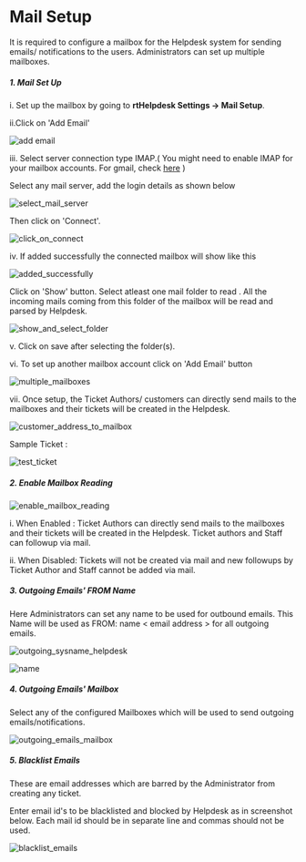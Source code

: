 # Mail Setup

It is required to configure a mailbox for the Helpdesk system for sending emails/ notifications to the users. Administrators can set up multiple mailboxes.

##### 1. Mail Set Up

i. Set up the mailbox by going to **rtHelpdesk Settings -> Mail Setup**.


ii.Click on 'Add Email'

![add email](https://cloud.githubusercontent.com/assets/8191145/6484041/1db83af8-c29e-11e4-92c0-c2370731de49.png)


iii. Select server connection type IMAP.( You might need to enable IMAP for your mailbox accounts.  For gmail, check
[here](https://support.google.com/mail/troubleshooter/1668960?authuser=6&hl=en&authuser=6&rd=2) )

Select any mail server, add the login details as shown below

![select_mail_server](https://cloud.githubusercontent.com/assets/8191145/6484590/5f490a42-c2a3-11e4-90ae-05c045573c23.png)


Then click on 'Connect'.

![click_on_connect](https://cloud.githubusercontent.com/assets/8191145/6502484/d8f12dec-c349-11e4-9710-a34bf4642502.png)

iv. If added successfully the connected mailbox  will show like this

![added_successfully](https://cloud.githubusercontent.com/assets/8191145/6484791/e5f53736-c2a4-11e4-87aa-751a0065c885.png)

Click on 'Show' button. Select atleast one mail folder to read . All the incoming mails coming from this folder of the mailbox will be read and parsed by Helpdesk.

![show_and_select_folder](https://cloud.githubusercontent.com/assets/8191145/6485463/ed24cc9c-c2a9-11e4-847b-644bde6fe0c3.png)

v. Click on save after selecting the folder(s).

vi. To set up another mailbox account click on 'Add Email' button

![multiple_mailboxes](https://cloud.githubusercontent.com/assets/8191145/6485751/e26f34a2-c2ab-11e4-8e12-4367e252d94b.png)


vii. Once setup, the Ticket Authors/ customers can directly send mails to the mailboxes and their tickets will be created in the Helpdesk.

![customer_address_to_mailbox](https://cloud.githubusercontent.com/assets/8191145/6486330/301e0198-c2b0-11e4-9c27-156782b18ccb.png)

Sample Ticket :

![test_ticket](https://cloud.githubusercontent.com/assets/8191145/6486488/65f90bfe-c2b1-11e4-910f-154bd53cbae1.png)


##### 2. Enable Mailbox Reading

![enable_mailbox_reading](https://cloud.githubusercontent.com/assets/8191145/6487363/bee796b8-c2b6-11e4-8b84-0f761513cb48.png)

i. When Enabled : Ticket Authors can directly send mails to the mailboxes and their tickets will be created in the Helpdesk. Ticket authors and Staff can followup via mail.

ii. When Disabled: Tickets will not be created via mail and new followups by Ticket Author and Staff cannot be added via mail.


##### 3. Outgoing Emails' FROM Name

Here Administrators can set any name to be used for outbound emails. This Name will be used as FROM: name < email address > for all outgoing emails.

![outgoing_sysname_helpdesk](https://cloud.githubusercontent.com/assets/8191145/6501154/efa7c12c-c33a-11e4-8b76-936fc21bd2a2.png)



![name](https://cloud.githubusercontent.com/assets/8191145/6501114/52b3b830-c33a-11e4-9dad-5f6f832b66a5.png)

##### 4. Outgoing Emails' Mailbox

Select any of the configured Mailboxes which will be used to send outgoing emails/notifications.

![outgoing_emails_mailbox](https://cloud.githubusercontent.com/assets/8191145/6487585/1f68f206-c2b8-11e4-9ba1-c0d6d52a2612.png)



##### 5. Blacklist Emails

These are email addresses which are barred by the Administrator from creating any ticket.

Enter email id's to be blacklisted and blocked by Helpdesk as in screenshot below. Each  mail id should be in separate line and commas should not be used.

![blacklist_emails](https://cloud.githubusercontent.com/assets/8191145/6487587/1f9e311e-c2b8-11e4-82ab-00a51d017331.png)

